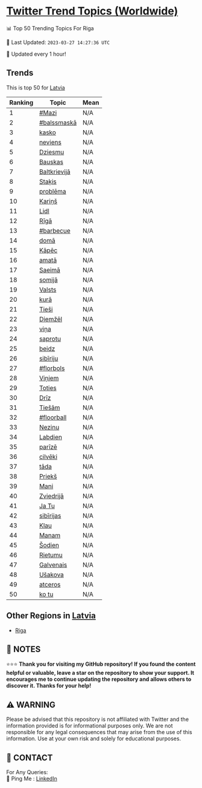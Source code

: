 [Twitter Trend Topics (Worldwide)](https://github.com/ErcinDedeoglu/Twitter-Trend-Topics)
==========


📊 Top 50 Trending Topics For Riga

📆 Last Updated: `2023-03-27 14:27:36 UTC`

🔧 Updated every 1 hour!


## Trends

This is top 50 for [Latvia](</Latvia>)

| Ranking | Topic | Mean |
| ------- | ------------ | ------------ |
| 1 | [#Mazi](http://twitter.com/search?q=%23Mazi) | N/A |
| 2 | [#balssmaskā](http://twitter.com/search?q=%23balssmask%c4%81) | N/A |
| 3 | [kasko](http://twitter.com/search?q=kasko) | N/A |
| 4 | [neviens](http://twitter.com/search?q=neviens) | N/A |
| 5 | [Dziesmu](http://twitter.com/search?q=Dziesmu) | N/A |
| 6 | [Bauskas](http://twitter.com/search?q=Bauskas) | N/A |
| 7 | [Baltkrievijā](http://twitter.com/search?q=Baltkrievij%c4%81) | N/A |
| 8 | [Staķis](http://twitter.com/search?q=Sta%c4%b7is) | N/A |
| 9 | [problēma](http://twitter.com/search?q=probl%c4%93ma) | N/A |
| 10 | [Kariņš](http://twitter.com/search?q=Kari%c5%86%c5%a1) | N/A |
| 11 | [Lidl](http://twitter.com/search?q=Lidl) | N/A |
| 12 | [Rīgā](http://twitter.com/search?q=R%c4%abg%c4%81) | N/A |
| 13 | [#barbecue](http://twitter.com/search?q=%23barbecue) | N/A |
| 14 | [domā](http://twitter.com/search?q=dom%c4%81) | N/A |
| 15 | [Kāpēc](http://twitter.com/search?q=K%c4%81p%c4%93c) | N/A |
| 16 | [amatā](http://twitter.com/search?q=amat%c4%81) | N/A |
| 17 | [Saeimā](http://twitter.com/search?q=Saeim%c4%81) | N/A |
| 18 | [somijā](http://twitter.com/search?q=somij%c4%81) | N/A |
| 19 | [Valsts](http://twitter.com/search?q=Valsts) | N/A |
| 20 | [kurā](http://twitter.com/search?q=kur%c4%81) | N/A |
| 21 | [Tieši](http://twitter.com/search?q=Tie%c5%a1i) | N/A |
| 22 | [Diemžēl](http://twitter.com/search?q=Diem%c5%be%c4%93l) | N/A |
| 23 | [viņa](http://twitter.com/search?q=vi%c5%86a) | N/A |
| 24 | [saprotu](http://twitter.com/search?q=saprotu) | N/A |
| 25 | [beidz](http://twitter.com/search?q=beidz) | N/A |
| 26 | [sibīriju](http://twitter.com/search?q=sib%c4%abriju) | N/A |
| 27 | [#florbols](http://twitter.com/search?q=%23florbols) | N/A |
| 28 | [Viņiem](http://twitter.com/search?q=Vi%c5%86iem) | N/A |
| 29 | [Toties](http://twitter.com/search?q=Toties) | N/A |
| 30 | [Drīz](http://twitter.com/search?q=Dr%c4%abz) | N/A |
| 31 | [Tiešām](http://twitter.com/search?q=Tie%c5%a1%c4%81m) | N/A |
| 32 | [#floorball](http://twitter.com/search?q=%23floorball) | N/A |
| 33 | [Nezinu](http://twitter.com/search?q=Nezinu) | N/A |
| 34 | [Labdien](http://twitter.com/search?q=Labdien) | N/A |
| 35 | [parīzē](http://twitter.com/search?q=par%c4%abz%c4%93) | N/A |
| 36 | [cilvēki](http://twitter.com/search?q=cilv%c4%93ki) | N/A |
| 37 | [tāda](http://twitter.com/search?q=t%c4%81da) | N/A |
| 38 | [Priekš](http://twitter.com/search?q=Priek%c5%a1) | N/A |
| 39 | [Mani](http://twitter.com/search?q=Mani) | N/A |
| 40 | [Zviedrijā](http://twitter.com/search?q=Zviedrij%c4%81) | N/A |
| 41 | [Ja Tu](http://twitter.com/search?q=Ja+Tu) | N/A |
| 42 | [sibīrijas](http://twitter.com/search?q=sib%c4%abrijas) | N/A |
| 43 | [Klau](http://twitter.com/search?q=Klau) | N/A |
| 44 | [Manam](http://twitter.com/search?q=Manam) | N/A |
| 45 | [Šodien](http://twitter.com/search?q=%c5%a0odien) | N/A |
| 46 | [Rietumu](http://twitter.com/search?q=Rietumu) | N/A |
| 47 | [Galvenais](http://twitter.com/search?q=Galvenais) | N/A |
| 48 | [Ušakova](http://twitter.com/search?q=U%c5%a1akova) | N/A |
| 49 | [atceros](http://twitter.com/search?q=atceros) | N/A |
| 50 | [ko tu](http://twitter.com/search?q=ko+tu) | N/A |



## Other Regions in [Latvia](</Latvia>)

* [Riga](</Latvia/Riga.md>)



## 📝 NOTES

⭐⭐⭐ **Thank you for visiting my GitHub repository! If you found the content helpful or valuable, leave a star on the repository to show your support. It encourages me to continue updating the repository and allows others to discover it. Thanks for your help!**


## ⚠️ WARNING

Please be advised that this repository is not affiliated with Twitter and the information provided is for informational purposes only. We are not responsible for any legal consequences that may arise from the use of this information. Use at your own risk and solely for educational purposes.


## 📨 CONTACT

 For Any Queries:  
            🏓 Ping Me : [LinkedIn](https://www.linkedin.com/in/ercindedeoglu/)
